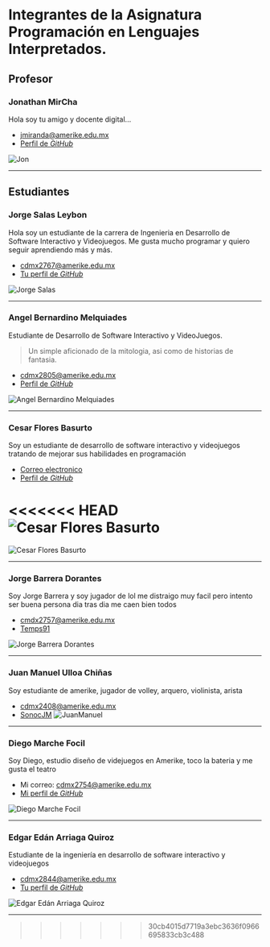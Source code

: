 # Integrantes de la Asignatura Programación en Lenguajes Interpretados.

## Profesor

### Jonathan MirCha

Hola soy tu amigo y docente digital...

- [jmiranda@amerike.edu.mx](jmiranda@amerike.edu.mx)
- [Perfil de _GitHub_](https://github.com/jonmircha)

![Jon](./img/jonmircha.jpg)

---

## Estudiantes


### Jorge Salas Leybon

Hola soy un estudiante de la carrera de Ingenieria en Desarrollo de Software Interactivo y Videojuegos. Me gusta mucho programar y quiero seguir aprendiendo más y más.

- [cdmx2767@amerike.edu.mx](cdmx2767@amerike.edu.mx)
- [Tu perfil de _GitHub_](https://github.com/JorSL1120)

![Jorge Salas](./img/FotoJorgeSalas.JPG)

---

### Angel Bernardino Melquiades

Estudiante de Desarrollo de Software Interactivo y VideoJuegos.

> Un simple aficionado de la mitologia, asi como de historias de fantasia.

- [cdmx2805@amerike.edu.mx](cdmx2805@amerike.edu.mx)
- [Perfil de _GitHub_](https://github.com/Cazador457)

![Angel Bernardino Melquiades](./img/Angel.jpg)

---

### Cesar Flores Basurto

Soy un estudiante de desarrollo de software interactivo y videojuegos tratando de mejorar sus habilidades en programación

- [Correo electronico](cdmx2675@amerike.edu.mx)
- [Perfil de _GitHub_](https://github.com/ChesKrt)

<<<<<<< HEAD
![Cesar Flores Basurto](/amerike-3dev/img/IMG_5765.jpg)
=======
![Cesar Flores Basurto](./img/IMG_5765.jpg)

---

### Jorge Barrera Dorantes

Soy Jorge Barrera y soy jugador de lol me distraigo muy facil pero intento ser buena persona dia tras dia me caen bien todos

- [cmdx2757@amerike.edu.mx](cmdx2757@amerike.edu.mx)
- [Temps91](https://github.com/Temps91)

![Jorge Barrera Dorantes](./img/yo.png)

---

### Juan Manuel Ulloa Chiñas

 Soy estudiante de amerike, jugador de volley, arquero, violinista, arista
 - [cdmx2408@amerike.edu.mx](cdmx2408@amerike.edu.mx)
 - [SonocJM](https://github.com/SonocJM)
 ![JuanManuel](./img/JuanManuelImage.jpg)

---

### Diego Marche Focil

Soy Diego, estudio diseño de videjuegos en Amerike, toco la bateria y me gusta el teatro

- Mi correo: [cdmx2754@amerike.edu.mx](cdmx2754@amerike.edu.mx)
- [Mi perfil de _GitHub_](https://github.com/Ophion-73)
 
![Diego Marche Focil](./img/DiegoMarche.png)

---

### Edgar Edán Arriaga Quiroz

Estudiante de la ingeniería en desarrollo de software interactivo y videojuegos

- [cdmx2844@amerike.edu.mx](cdmx2844@amerike.edu.mx)
- [Tu perfil de _GitHub_](https://github.com/RanchQ)

![Edgar Edán Arriaga Quiroz](https://github.com/RanchQ/programacion/blob/main/Yo.jpeg?raw=true)

---
>>>>>>> 30cb4015d7719a3ebc3636f0966695833cb3c488
